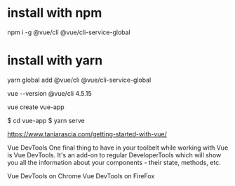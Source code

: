 



# install with npm
npm i -g @vue/cli @vue/cli-service-global

# install with yarn
yarn global add @vue/cli @vue/cli-service-global

vue --version
@vue/cli 4.5.15


vue create vue-app


 $ cd vue-app
 $ yarn serve

 https://www.taniarascia.com/getting-started-with-vue/

 Vue DevTools
One final thing to have in your toolbelt while working with Vue is Vue DevTools. It's an add-on to regular DeveloperTools which will show you all the information about your components - their state, methods, etc.

Vue DevTools on Chrome
Vue DevTools on FireFox
